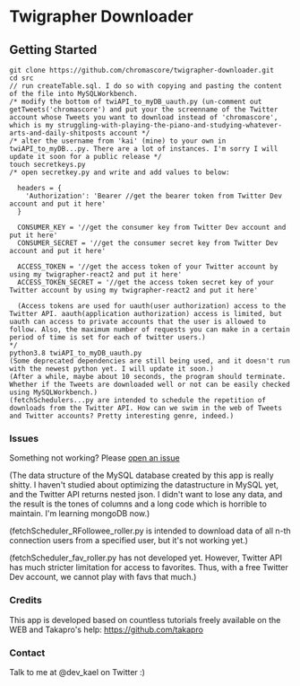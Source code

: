 # Twigrapher Downloader

## Getting Started
```
git clone https://github.com/chromascore/twigrapher-downloader.git
cd src
// run createTable.sql. I do so with copying and pasting the content of the file into MySQLWorkbench.
/* modify the bottom of twiAPI_to_myDB_uauth.py (un-comment out getTweets('chromascore') and put your the screenname of the Twitter account whose Tweets you want to download instead of 'chromascore', which is my struggling-with-playing-the-piano-and-studying-whatever-arts-and-daily-shitposts account */
/* alter the username from 'kai' (mine) to your own in twiAPI_to_myDB...py. There are a lot of instances. I'm sorry I will update it soon for a public release */
touch secretkeys.py
/* open secretkey.py and write and add values to below:

  headers = {
    'Authorization': 'Bearer //get the bearer token from Twitter Dev account and put it here'
  }

  CONSUMER_KEY = '//get the consumer key from Twitter Dev account and put it here'
  CONSUMER_SECRET = '//get the consumer secret key from Twitter Dev account and put it here'

  ACCESS_TOKEN = '//get the access token of your Twitter account by using my twigrapher-react2 and put it here'
  ACCESS_TOKEN_SECRET = '//get the access token secret key of your Twitter account by using my twigrapher-react2 and put it here'

  (Access tokens are used for uauth(user authorization) access to the Twitter API. aauth(application authorization) access is limited, but uauth can access to private accounts that the user is allowed to follow. Also, the maximum number of requests you can make in a certain period of time is set for each of twitter users.)
*/
python3.8 twiAPI_to_myDB_uauth.py
(Some deprecated dependencies are still being used, and it doesn't run with the newest python yet. I will update it soon.)
(After a while, maybe about 10 seconds, the program should terminate. Whether if the Tweets are downloaded well or not can be easily checked using MySQLWorkbench.)
(fetchSchedulers...py are intended to schedule the repetition of downloads from the Twitter API. How can we swim in the web of Tweets and Twitter accounts? Pretty interesting genre, indeed.)
```

### Issues
Something not working?  Please [open an issue](https://github.com/chromascore/twigrapher-api/issues)

(The data structure of the MySQL database created by this app is really shitty. I haven't studied about optimizing the datastructure in MySQL yet, and the Twitter API returns nested json. I didn't want to lose any data, and the result is the tones of columns and a long code which is horrible to maintain. I'm learning mongoDB now.)

(fetchScheduler_RFollowee_roller.py is intended to download data of all n-th connection users from a specified user, but it's not working yet.)
  
(fetchScheduler_fav_roller.py has not developed yet. However, Twitter API has much stricter limitation for access to favorites. Thus, with a free Twitter Dev account, we cannot play with favs that much.)

### Credits
This app is developed based on countless tutorials freely available on the WEB and Takapro's help: https://github.com/takapro

### Contact
Talk to me at @dev_kael on Twitter :)